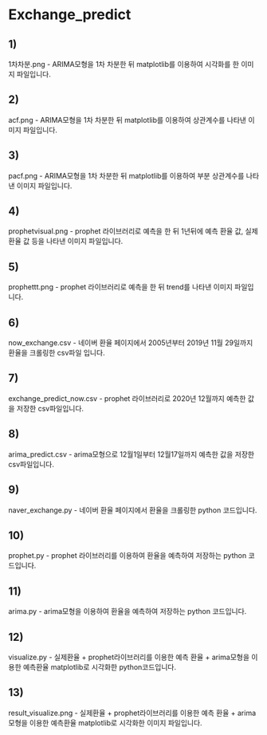 # Exchange_predict
## 1)
1차차분.png - ARIMA모형을 1차 차분한 뒤 matplotlib를 이용하여 시각화를 한 이미지 파일입니다. 
## 2)
acf.png - ARIMA모형을 1차 차분한 뒤 matplotlib를 이용하여 상관계수를 나타낸 이미지 파일입니다.
## 3)
pacf.png - ARIMA모형을 1차 차분한 뒤 matplotlib를 이용하여 부분 상관계수를 나타낸 이미지 파일입니다.
## 4)
prophetvisual.png - prophet 라이브러리로 예측을 한 뒤 1년뒤에 예측 환율 값, 실제 환율 값 등을 나타낸 이미지 파일입니다. 
## 5)
prophettt.png - prophet 라이브러리로 예측을 한 뒤 trend를 나타낸 이미지 파일입니다.
## 6)
now_exchange.csv - 네이버 환율 페이지에서 2005년부터 2019년 11월 29일까지 환율을 크롤링한 csv파일 입니다.
## 7)
exchange_predict_now.csv - prophet 라이브러리로 2020년 12월까지 예측한 값을 저장한 csv파일입니다.
## 8)
arima_predict.csv - arima모형으로 12월1일부터 12월17일까지 예측한 값을 저장한 csv파일입니다.
## 9)
naver_exchange.py - 네이버 환율 페이지에서 환율을 크롤링한 python 코드입니다.
## 10)
prophet.py - prophet 라이브러리를 이용하여 환율을 예측하여 저장하는 python 코드입니다.
## 11)
arima.py - arima모형을 이용하여 환율을 예측하여 저장하는 python 코드입니다.
## 12)
visualize.py - 실제환율 + prophet라이브러리를 이용한 예측 환율 + arima모형을 이용한 예측환율 matplotlib로 시각화한 python코드입니다.
## 13)
result_visualize.png - 실제환율 + prophet라이브러리를 이용한 예측 환율 + arima모형을 이용한 예측환율 matplotlib로 시각화한 이미지 파일입니다.
